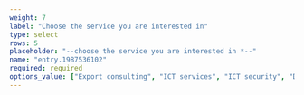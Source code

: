 ```yaml
---
weight: 7
label: "Choose the service you are interested in"
type: select
rows: 5
placeholder: "--choose the service you are interested in *--"
name: "entry.1987536102"
required: required
options_value: ["Export consulting", "ICT services", "ICT security", "Data Engineering", "Data Analytics", "Career", "Other"]
---
```

